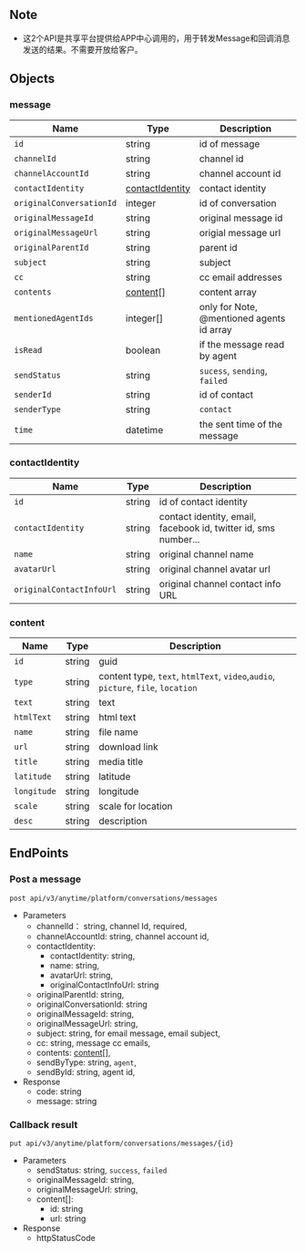 ## Note 
- 这2个API是共享平台提供给APP中心调用的，用于转发Message和回调消息发送的结果。不需要开放给客户。

## Objects

### message 
| Name | Type | Description | 
| - | - | - | 
| `id` | string | id of message | 
| `channelId` | string | channel id | 
| `channelAccountId`| string | channel account id | 
| `contactIdentity`| [contactIdentity](#contactIdentity) | contact identity |
| `originalConversationId` | integer | id of conversation | 
| `originalMessageId` | string | original message id|
| `originalMessageUrl` | string | origial message url |
| `originalParentId` | string | parent id |
| `subject` | string | subject | 
| `cc` | string | cc email addresses |  
| `contents` | [content](#content)[] | content array| 
| `mentionedAgentIds` | integer[] | only for Note, @mentioned agents id array |
| `isRead`| boolean | if the message read by agent | 
| `sendStatus` | string | `sucess`, `sending`, `failed` |
| `senderId`| string | id of contact | 
| `senderType`| string | `contact` | 
| `time` | datetime | the sent time of the message | 
 
### contactIdentity 
| Name | Type | Description | 
| - | - | - | 
| `id` | string | id of contact identity | 
| `contactIdentity` | string | contact identity, email, facebook id, twitter id, sms number... |
| `name` | string | original channel name |
| `avatarUrl` | string | original channel avatar url |
| `originalContactInfoUrl` | string | original channel contact info URL | 

 ### content
| Name | Type | Description | 
| - | - | - | 
| `id` | string | guid | 
| `type` | string | content type, `text`, `htmlText`, `video`,`audio`, `picture`, `file`, `location` |  
| `text` | string | text | 
| `htmlText` | string | html text |
| `name` | string | file name| 
| `url` | string | download link | 
| `title` | string | media title| 
| `latitude` | string | latitude | 
| `longitude` | string | longitude | 
| `scale` | string | scale for location |
| `desc` | string | description | 

## EndPoints

### Post a message 
`post api/v3/anytime/platform/conversations/messages` 
- Parameters  
    - channelId： string, channel Id, required,
    - channelAccountId: string, channel account id,
    - contactIdentity: 
        - contactIdentity: string, 
        - name: string,
        - avatarUrl: string,
        - originalContactInfoUrl: string
    - originalParentId: string, 
    - originalConversationId: string
    - originalMessageId: string,
    - originalMessageUrl: string,
    - subject: string, for email message, email subject,
    - cc: string, message cc emails, 
    - contents: [content](#content)[],
    - sendByType: string, `agent`, 
    - sendById: string, agent id,
- Response 
    - code: string
    - message: string

### Callback result
`put api/v3/anytime/platform/conversations/messages/{id}`
- Parameters
    - sendStatus: string, `success`, `failed`
    - originalMessageId: string, 
    - originalMessageUrl: string,
    - content[]: 
        - id: string
        - url: string 
- Response 
    - httpStatusCode
